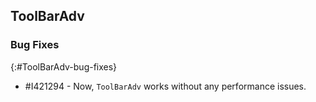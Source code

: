 ## ToolBarAdv 

### Bug Fixes
{:#ToolBarAdv-bug-fixes}

* \#I421294 - Now, `ToolBarAdv` works without any performance issues.
